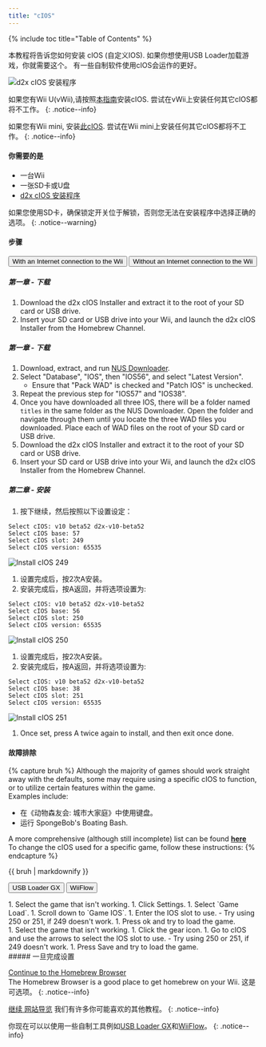 ```yaml
---
title: "cIOS"
---
```


{% include toc title="Table of Contents" %}

本教程将告诉您如何安装 cIOS (自定义IOS). 如果你想使用USB Loader加载游戏，你就需要这个。 有一些自制软件使用cIOS会运作的更好。

![d2x cIOS 安装程序](/images/cios/cIOS.png)

如果您有Wii U(vWii),请按照[本指南](https://wiiu.hacks.guide/#/vwii-modding)安装cIOS. 尝试在vWii上安装任何其它cIOS都将不工作。
{: .notice--info}

如果您有Wii mini, 安装[此cIOS](cios-mini). 尝试在Wii mini上安装任何其它cIOS都将不工作。
{: .notice--info}

#### 你需要的是

- 一台Wii
- 一张SD卡或U盘
- [d2x cIOS 安装程序](https://hbb1.oscwii.org/hbb/d2x-cios-installer/d2x-cios-installer.zip)

如果您使用SD卡，确保锁定开关位于解锁，否则您无法在安装程序中选择正确的选项。
{: .notice--warning}

#### 步骤

<button class="tablinks btn btn--large btn--primary" id="defaultOpen" onclick="openTab(event, 'with-connection')">With an Internet connection to the Wii</button>
<button class="tablinks btn btn--large btn--info" onclick="openTab(event, 'without-connection')">Without an Internet connection to the Wii</button>

<div id="with-connection" class="blanktabcontent" markdown="1">

##### 第一章 - 下载

1. Download the d2x cIOS Installer and extract it to the root of your SD card or USB drive.
1. Insert your SD card or USB drive into your Wii, and launch the d2x cIOS Installer from the Homebrew Channel.
</div>
<div id="without-connection" class="blanktabcontent" markdown="1">

##### 第一章 - 下载

1. Download, extract, and run [NUS Downloader](https://github.com/WiiDatabase/nusdownloader/releases/latest/download/NUSD-Mod-NUS-Fix.zip).
1. Select "Database", "IOS", then "IOS56", and select "Latest Version".
   - Ensure that "Pack WAD" is checked and "Patch IOS" is unchecked.
1. Repeat the previous step for "IOS57" and "IOS38".
1. Once you have downloaded all three IOS, there will be a folder named `titles` in the same folder as the NUS Downloader. Open the folder and navigate through them until you locate the three WAD files you downloaded. Place each of WAD files on the root of your SD card or USB drive.
1. Download the d2x cIOS Installer and extract it to the root of your SD card or USB drive.
1. Insert your SD card or USB drive into your Wii, and launch the d2x cIOS Installer from the Homebrew Channel.
</div>

##### 第二章 - 安装

1. 按下继续，然后按照以下设置设定：

```
Select cIOS: v10 beta52 d2x-v10-beta52
Select cIOS base: 57
Select cIOS slot: 249
Select cIOS version: 65535
```

![Install cIOS 249](/images/cios/Install249.png)

1. 设置完成后，按2次A安装。
1. 安装完成后，按A返回，并将选项设置为:

```
Select cIOS: v10 beta52 d2x-v10-beta52
Select cIOS base: 56
Select cIOS slot: 250
Select cIOS version: 65535
```

![Install cIOS 250](/images/cios/Install250.png)

1. 设置完成后，按2次A安装。
1. 安装完成后，按A返回，并将选项设置为:

```
Select cIOS: v10 beta52 d2x-v10-beta52
Select cIOS base: 38
Select cIOS slot: 251
Select cIOS version: 65535
```

![Install cIOS 251](/images/cios/Install251.png)

1. Once set, press A twice again to install, and then exit once done.

#### 故障排除

{% capture bruh %}
Although the majority of games should work straight away with the defaults, some may require using a specific cIOS to function, or to utilize certain features within the game.<br> Examples include:

- 在《动物森友会: 城市大家庭》中使用键盘。
- 运行 SpongeBob's Boating Bash.

A more comprehensive (although still incomplete) list can be found [**here**](https://wiki.gbatemp.net/wiki/Wii_cIOS_base_Compatibility_List)<br> To change the cIOS used for a specific game, follow these instructions:
{% endcapture %}

<div class="notice--warning">{{ bruh | markdownify }}</div>

<button class="tablinks btn btn--large btn--primary" id="defaultOpen" onclick="openTab(event, 'usbloadergx')">USB Loader GX</button>
<button class="tablinks btn btn--large btn--info" onclick="openTab(event, 'wiiflow')">WiiFlow</button>

<div id="usbloadergx" class="blanktabcontent" markdown="1">
1. Select the game that isn't working.
1. Click Settings.
1. Select `Game Load`.
1. Scroll down to `Game IOS`.
1. Enter the IOS slot to use.
    - Try using 250 or 251, if 249 doesn't work.
1. Press ok and try to load the game.
</div>
<div id="wiiflow" class="blanktabcontent" markdown="1">
1. Select the game that isn't working.
1. Click the gear icon.
1. Go to cIOS and use the arrows to select the IOS slot to use.
    - Try using 250 or 251, if 249 doesn't work.
1. Press Save and try to load the game.
</div>
##### 一旦完成设置

[Continue to the Homebrew Browser](hbb)<br> The Homebrew Browser is a good place to get homebrew on your Wii. 这是可选项。
{: .notice--info}

[继续 网站导览](site-navigation) 我们有许多你可能喜欢的其他教程。
{: .notice--info}

你现在可以以使用一些自制工具例如[USB Loader GX](usbloadergx)和[WiiFlow](wiiflow)。
{: .notice--info}

<script>
    let tabcontent = document.getElementsByClassName("blanktabcontent");
    let tablinks = document.getElementsByClassName("tablinks");

    function openTab(evt, tabName) {
        let element;

        for (element of tabcontent) {
            element.style.display = "none";
        }

        for (element of tablinks) {
            element.className = element.className.replace("btn--primary", "btn--info");
            if (!element.className.includes('btn--info'))
                element.className += " btn--info";
        }

        document.getElementById(tabName).style.display = "block";
        evt.currentTarget.className = evt.currentTarget.className.replace("btn--info", "btn--primary");
    }

    // Get the element with id="defaultOpen" and click on it
    document.getElementById("defaultOpen").click();
</script>
